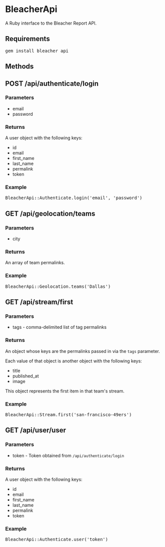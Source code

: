BleacherApi
===========

A Ruby interface to the Bleacher Report API.

Requirements
------------

<pre>
gem install bleacher_api
</pre>

Methods
-------

## POST /api/authenticate/login

### Parameters

* email
* password

### Returns

A user object with the following keys:

* id
* email
* first\_name
* last\_name
* permalink
* token

### Example

<pre>
BleacherApi::Authenticate.login('email', 'password')
</pre>

## GET /api/geolocation/teams

### Parameters

* city

### Returns

An array of team permalinks.

### Example

<pre>
BleacherApi::Geolocation.teams('Dallas')
</pre>

## GET /api/stream/first

### Parameters

* tags - comma-delimited list of tag permalinks

### Returns

An object whose keys are the permalinks passed in via the <code>tags</code> parameter.

Each value of that object is another object with the following keys:

* title
* published_at
* image

This object represents the first item in that team's stream.

### Example

<pre>
BleacherApi::Stream.first('san-francisco-49ers')
</pre>

## GET /api/user/user

### Parameters

* token - Token obtained from <code>/api/authenticate/login</code>

### Returns

A user object with the following keys:

* id
* email
* first\_name
* last\_name
* permalink
* token

### Example

<pre>
BleacherApi::Authenticate.user('token')
</pre>